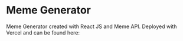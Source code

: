 # Meme Generator
Meme Generator created with React JS and Meme API. Deployed with Vercel and can be found here:

